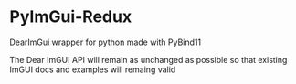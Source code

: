 # PyImGui-Redux
DearImGui wrapper for python made with PyBind11

The Dear ImGUI API will remain as unchanged as possible so that existing
ImGUI docs and examples will remaing valid